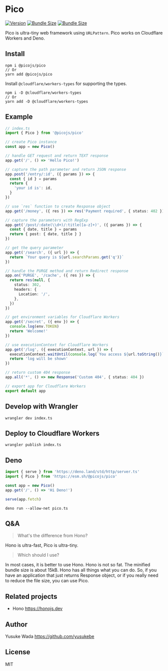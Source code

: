 # Pico

[![Version](https://img.shields.io/npm/v/@picojs/pico.svg)](https://npmjs.com/package/@picojs/pico)
[![Bundle Size](https://img.shields.io/bundlephobia/min/@picojs/pico)](https://bundlephobia.com/result?p=@picojs/pico)
[![Bundle Size](https://img.shields.io/bundlephobia/minzip/@picojs/pico)](https://bundlephobia.com/result?p=@picojs/pico)

Pico is ultra-tiny web framework using `URLPattern`.
Pico works on Cloudflare Workers and Deno.

## Install

```
npm i @picojs/pico
// Or
yarn add @picojs/pico
```

Install `@cloudflare/workers-types` for supporting the types.

```
npm i -D @cloudflare/workers-types
// Or
yarn add -D @cloudflare/workers-types
```

## Example

```ts
// index.ts
import { Pico } from '@picojs/pico'

// create Pico instance
const app = new Pico()

// handle GET request and return TEXT response
app.get('/', () => 'Hello Pico!')

// capture the path parameter and return JSON response
app.post('/entry/:id', ({ params }) => {
  const { id } = params
  return {
    'your id is': id,
  }
})

// use `res` function to create Response object
app.get('/money', ({ res }) => res('Payment required', { status: 402 }))

// capture the parameters with RegExp
app.get('/post/:date(\\d+)/:title([a-z]+)', ({ params }) => {
  const { date, title } = params
  return { post: { date, title } }
})

// get the query parameter
app.get('/search', ({ url }) => {
  return `Your query is ${url.searchParams.get('q')}`
})

// handle the PURGE method and return Redirect response
app.on('PURGE', '/cache', ({ res }) => {
  return res(null, {
    status: 302,
    headers: {
      Location: '/',
    },
  })
})

// get environment variables for Cloudflare Workers
app.get('/secret', ({ env }) => {
  console.log(env.TOKEN)
  return 'Welcome!'
})

// use executionContext for Cloudflare Workers
app.get('/log', ({ executionContext, url }) => {
  executionContext.waitUntil(console.log(`You access ${url.toString()}`))
  return 'log will be shown'
})

// return custom 404 response
app.all('*', () => new Response('Custom 404', { status: 404 })

// export app for Cloudflare Workers
export default app
```

## Develop with Wrangler

```
wrangler dev index.ts
```

## Deploy to Cloudflare Workers

```
wrangler publish index.ts
```

## Deno

```ts
import { serve } from 'https://deno.land/std/http/server.ts'
import { Pico } from 'https://esm.sh/@picojs/pico'

const app = new Pico()
app.get('/', () => 'Hi Deno!')

serve(app.fetch)
```

```
deno run --allow-net pico.ts
```

## Q&A

> What's the difference from Hono?

Hono is ultra-fast, Pico is ultra-tiny.

> Which should I use?

In most cases, it is better to use Hono.
Hono is not so fat. The minified bundle size is about 15kB.
Hono has all things what you can do.
So, if you have an application that just returns Response object,
or if you really need to reduce the file size, you can use Pico.

## Related projects

- Hono <https://honojs.dev>

## Author

Yusuke Wada <https://github.com/yusukebe>

## License

MIT
